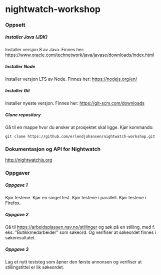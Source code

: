 # nightwatch-workshop

### Oppsett

##### Installer Java (JDK)
Installer versjon 8 av Java. Finnes her: https://www.oracle.com/technetwork/java/javase/downloads/index.html

##### Installer Node
Installer versjon LTS av Node. Finnes her: https://nodejs.org/en/

##### Installer Git
Installer nyeste versjon. Finnes her: https://git-scm.com/downloads

##### Clone repository
Gå til en mappe hvor du ønsker at prosjektet skal ligge.
Kjør kommando:

``git clone https://github.com/erlendjohansen/nightwatch-workshop.git``

### Dokumentasjon og API for Nightwatch
http://nightwatchjs.org

### Oppgaver

##### Oppgave 1
Kjør testene. Kjør en singel test. Kjør testene i parallell. Kjør testene i Firefox.

##### Oppgave 2
Gå til https://arbeidsplassen.nav.no/stillinger og søk på en stilling,
med f. eks. "Butikkmedarbeider" som søkeord.
Og verifiser at søkeordet finnes i søkeresultatet.

##### Oppgave 3
Lag et nytt teststeg som åpner den første annonsen
og verifiser at stillingstittel er lik søkeordet.
